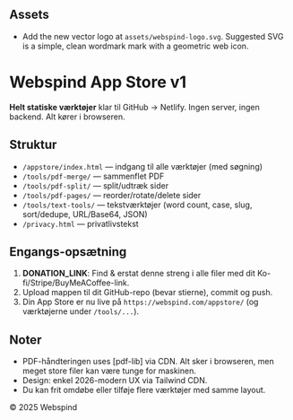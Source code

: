 Assets
------

- Add the new vector logo at `assets/webspind-logo.svg`. Suggested SVG is a simple, clean wordmark mark with a geometric web icon.

# Webspind App Store v1

**Helt statiske værktøjer** klar til GitHub → Netlify. Ingen server, ingen backend. Alt kører i browseren.

## Struktur
- `/appstore/index.html` — indgang til alle værktøjer (med søgning)
- `/tools/pdf-merge/` — sammenflet PDF
- `/tools/pdf-split/` — split/udtræk sider
- `/tools/pdf-pages/` — reorder/rotate/delete sider
- `/tools/text-tools/` — tekstværktøjer (word count, case, slug, sort/dedupe, URL/Base64, JSON)
- `/privacy.html` — privatlivstekst

## Engangs-opsætning
1. **DONATION_LINK**: Find & erstat denne streng i alle filer med dit Ko-fi/Stripe/BuyMeACoffee-link.
2. Upload mappen til dit GitHub-repo (bevar stierne), commit og push.
3. Din App Store er nu live på `https://webspind.com/appstore/` (og værktøjerne under `/tools/...`).

## Noter
- PDF-håndteringen uses [pdf-lib] via CDN. Alt sker i browseren, men meget store filer kan være tunge for maskinen.
- Design: enkel 2026-modern UX via Tailwind CDN.
- Du kan frit omdøbe eller tilføje flere værktøjer med samme layout.

© 2025 Webspind
